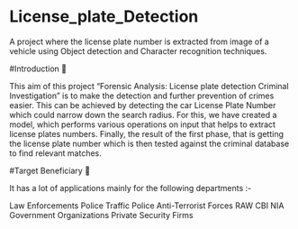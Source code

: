 # License_plate_Detection #

A project where the license plate number is extracted from image of a vehicle using Object detection and Character recognition techniques.

#Introduction 🚀

This aim of this project “Forensic Analysis: License plate detection Criminal Investigation” is to make the detection and further prevention of crimes easier. This can be achieved by detecting the car License Plate Number which could narrow down the search radius. For this, we have created a model, which performs various operations on input that helps to extract license plates numbers. Finally, the result of the first phase, that is getting the license plate number which is then tested against the criminal database to find relevant matches.

#Target Beneficiary 👮

It has a lot of applications mainly for the following departments :-

Law Enforcements
Police
Traffic Police
Anti-Terrorist Forces
RAW
CBI
NIA
Government Organizations
Private Security Firms
